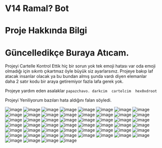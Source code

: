 # V14 Ramal? Bot

# Proje Hakkında Bilgi

# Güncelledikçe Buraya Atıcam.

Projeyi Cartelle Kontrol Ettik hiç bir sorun yok tek emoji hatası var oda 
emoji olmadığı için sıkıntı çıkartmaz öyle büyük siz ayarlarsınız.
Projeye bakıp laf atacak insanlar olacak ya bu bundan almış şunda vardı diyen elemanlar
daha 2 satır kodu bir araya getiremiyor fazla lafa gerek yok.

Projeye yardım eden asalaklar
`papazchavo. darkcim  cartelcim  hex0xdroot`

Projeyi Yeniliyorum bazıları hata aldığını falan söyledi.

![image](https://cdn.discordapp.com/attachments/1190345357532606475/1212354721075961876/image.png?ex=65f18851&is=65df1351&hm=9ee2773fa4831ca1243d1354c5c8b76707e832c5fe0f63e8dd31b03d51281e26&)
![image](https://cdn.discordapp.com/attachments/1190345357532606475/1210901040493232128/hgmesaji.png?ex=65ec3e79&is=65d9c979&hm=5aead700458388ee7eab18efe6fffd305f9aa9707e0dce8798a448a482321995)
![image](https://cdn.discordapp.com/attachments/1190345357532606475/1210900994569928754/image.png?ex=65ec3e6e&is=65d9c96e&hm=bcffda8f6d71e670803a1b98e9699b1c128bdae853d969be4cc54f3faeb8e9ad&)
![image](https://cdn.discordapp.com/attachments/1190345357532606475/1210906774786547753/image.png?ex=65ec43d0&is=65d9ced0&hm=ce25bbf4daa0ed9998179898ca84ad955d62ac12217263d5e026202663586ae9&)
![image](https://cdn.discordapp.com/attachments/1190345357532606475/1210906930495754240/image.png?ex=65ec43f5&is=65d9cef5&hm=0760ead609313af5b4b663d1399d6e329fe7a4579ea3a731e215dfd682298999&)
![image](https://cdn.discordapp.com/attachments/1190345357532606475/1210907116014018600/image.png?ex=65ec4422&is=65d9cf22&hm=c8d21f929e237f8d354e5fa07ed59edaa097ffdfb18cffab93edd60a5bcd58de&)
![image](https://cdn.discordapp.com/attachments/1190345357532606475/1210907678621306890/image.png?ex=65ec44a8&is=65d9cfa8&hm=a2b3ebd34f64c7e7b9905535daeaa48f841d3e559d40c37b59504c3d881ab19d&)
![image](https://cdn.discordapp.com/attachments/1190345357532606475/1210907774444113920/image.png?ex=65ec44bf&is=65d9cfbf&hm=2fe8b0eb9a724651feec1c81d27d7e225fbfdfedc5f62b592ae44affbc04bae1&)
![image](https://cdn.discordapp.com/attachments/1190345357532606475/1210900587802271755/image.png?ex=65ec3e0d&is=65d9c90d&hm=6bfc6a29a1c3378a9e6a2ec3d02dfff9d2a0ae7d61d8d088e27126eb19d22d9b&)
![image](https://cdn.discordapp.com/attachments/1190345357532606475/1210900280787472404/image.png?ex=65ec3dc4&is=65d9c8c4&hm=3da233f125d314a910f7bda8e37f5997a2ee136b4f0a5fdea41927a39ddcc52a&)
![image](https://cdn.discordapp.com/attachments/1190345357532606475/1210908394421227621/image.png?ex=65ec4552&is=65d9d052&hm=d223ef41e1803aa886714da8e0957a644c899caff46d2d477ecfc8a586dfd5c8&)
![image](https://cdn.discordapp.com/attachments/1186434768468987955/1210938145730854912/image.png?ex=65ec6108&is=65d9ec08&hm=548777c02e667b2c9ec918faf1fa06a01237222996b40cf894d47f21898f9c83&)
![image](https://cdn.discordapp.com/attachments/1190345357532606475/1211284883402399804/image.png?ex=65eda3f4&is=65db2ef4&hm=a6662ea13ec037a8665ed09204234cfc7af51e98e6c9d7eca112aaa2f9a057c2&)
![image](https://cdn.discordapp.com/attachments/1190345357532606475/1211284943330746388/image.png?ex=65eda403&is=65db2f03&hm=7a01054b8d5f72d5e8924c596c0f511f4f3a55262406f691e549fc7d1108fa69&)
![image](https://cdn.discordapp.com/attachments/1190345357532606475/1211659639800995891/image.png?ex=65ef00f9&is=65dc8bf9&hm=b3e9e0d4cef9e1e218f313579d9bec8d436a4cf72827fcd18ace42213ab648b7&)
![image](https://cdn.discordapp.com/attachments/1190345357532606475/1211667043128971324/image.png?ex=65ef07de&is=65dc92de&hm=4e13eec9713713ea91f050b4d44dc96edb0d3d953082db8ccc6caccf826f1516&)
![image](https://cdn.discordapp.com/attachments/1190345357532606475/1211683012786262076/image.png?ex=65ef16be&is=65dca1be&hm=7c8174685d67326425b835a295c8b3ae79cf2e63ee3dde199d5aae73fb724a87&)
![image](https://cdn.discordapp.com/attachments/1025465436302737509/1212326685685452800/image.png?ex=65f16e35&is=65def935&hm=a442fe115bb942a3fca04cddc3d456fb8966c450ab858415c7a405d004417644&)
![image](https://cdn.discordapp.com/attachments/1190345357532606475/1212354067788075038/image.png?ex=65f187b6&is=65df12b6&hm=6696afaed341b7ce88ce7d9791fc86d26791911a9db6e3d076aed958b298dc1d&)
![image](https://cdn.discordapp.com/attachments/1190345357532606475/1212354506428383232/image.png?ex=65f1881e&is=65df131e&hm=638297a1f236daab04cb6949f0254ff7c3384c78f5bc2d2b66a8631166d651ca&)
![image](https://cdn.discordapp.com/attachments/1190345357532606475/1212404901720887376/image.png?ex=65f1b70d&is=65df420d&hm=3496aa7132b28e71e6d9013b8990fa7b0afaa20c0a87f4c6392753d7ff2e1f6a&)
![image](https://cdn.discordapp.com/attachments/1202662675251724340/1212800270640095332/image.png?ex=65f32745&is=65e0b245&hm=155a476dd76213026d47b096195f46865ec2957639eed5bda66ec32178ab3884&)
![image](https://cdn.discordapp.com/attachments/1025465436302737509/1212852986217373746/image.png?ex=65f3585d&is=65e0e35d&hm=c27a283ae3565fd9b3008e542b01ad437c1822745ddf6ccf219e7272a58408b1&)
![image](https://cdn.discordapp.com/attachments/1190345357532606475/1212904946303766539/image.png?ex=65f388c1&is=65e113c1&hm=8c88a5aa49634fd845a25129bd07ffd41f5b52c061eb9f2567e02a6929298413&)
![image](https://cdn.discordapp.com/attachments/1123355972077895761/1212904083384700979/image.png?ex=65f387f4&is=65e112f4&hm=db04784d5a23f495d19b0ecea822b3744697a4e075676b9229dd2be23eb0743d&)
![image](https://cdn.discordapp.com/attachments/1155517980340400248/1213906860034228274/image.png?ex=65f72ddc&is=65e4b8dc&hm=80df283966697cf36b9a636262b9b63734c0ad88194e6f235bb6b9fa2cea73cf&)
![image](https://cdn.discordapp.com/attachments/1213483320172609616/1213842681135112232/image.png?ex=65f6f217&is=65e47d17&hm=03843ae027995085ab5687ba61477ecc78469ed206449b3645ae3ce41b6b55f1&)
![image](https://cdn.discordapp.com/attachments/1213483320172609616/1213868619973394593/image.png?ex=65f70a3f&is=65e4953f&hm=e544b65cfd7d206f6c5bf2837dbf714257c4874026bf2dc5e3100edd81a02133&)
![image](https://cdn.discordapp.com/attachments/1213483320172609616/1213868688864972850/image.png?ex=65f70a50&is=65e49550&hm=227ee5aeeae9af2533a9c5243d0eecc201069cd73daf1417a4e21479dc7ada89&)
![image](https://cdn.discordapp.com/attachments/1190345357532606475/1213950603798257764/image.png?ex=65f7569a&is=65e4e19a&hm=98a2493da9fed3e182e8602bc7b0a4e4e7a01c330468fdd3ca5fde11335c7dc7&)
![image](https://cdn.discordapp.com/attachments/1155517980340400248/1214221707938762802/image_2.png?ex=65f85316&is=65e5de16&hm=f9180222bca3c017fcb558ef999d5d82304dbef4242bd2abb273aec196bb6d6a&)
![image](https://cdn.discordapp.com/attachments/1155517980340400248/1214221708563849276/image_4.png?ex=65f85316&is=65e5de16&hm=83db732ad71263be56a199d7fddce63a78adff52982406e60fefc6a50928758c&)
![image](https://cdn.discordapp.com/attachments/1155517980340400248/1214221709209763891/image_3.png?ex=65f85316&is=65e5de16&hm=8bede464d7a95bb6dcb8dcb5a273dbd9733cf6fac388da1442ac122c93a6f974&)
![image](https://cdn.discordapp.com/attachments/1155517980340400248/1214564844347457536/Ekran_Alnts_1.png?ex=65f992a8&is=65e71da8&hm=a0f215214fbec74817d07d829532d48e29b5e4749164fc32f1fcf767237fa042&)
![image](https://cdn.discordapp.com/attachments/1190345357532606475/1214563949035397131/image.png?ex=65f991d2&is=65e71cd2&hm=cb18d1a64f82b7c2e55322aaca64408e1f9936a6c99aff7f6b260467b84f5f68&)
![image](https://cdn.discordapp.com/attachments/1214834069976780811/1215291179969806346/image.png?ex=65fc371c&is=65e9c21c&hm=bf9cb2a2e8e6e55efebba0841af97d7c866fefdba67e9edcfabcd8c309c508a3&)
![image](https://cdn.discordapp.com/attachments/1215738107186384976/1215971095749070919/image.png?ex=65feb054&is=65ec3b54&hm=8a0b7f66c198b6a580e2ee456b93f5202edbcccd5140ad90b94abc24429b8a1e&)
![image](https://cdn.discordapp.com/attachments/1214831022592491520/1216039546278379630/image.png?ex=65fef014&is=65ec7b14&hm=27d6d388be5c78c56790561a88d7536e436bd5edd3541ee71cc32d06233b0a3f&)
![image](https://cdn.discordapp.com/attachments/1214916732007743548/1216074404337811547/image.png?ex=65ff108b&is=65ec9b8b&hm=e731b40f9536e87178c4ec06b71a020a31cf080d96fa84d5109e3becb25aadc4&)
![image](https://cdn.discordapp.com/attachments/1214916732007743548/1216076168231522314/image.png?ex=65ff1230&is=65ec9d30&hm=68949520851741376f07780fa19854d78a0768be40038b49bcf8da36fcae3f9e&)
![image](https://cdn.discordapp.com/attachments/1214916732007743548/1216104451744469222/image.png?ex=65ff2c87&is=65ecb787&hm=e64cbbc2045c5298f27ba6e62b39e40e52e452b3916edc26b2a46440c974da20&)
![image](https://cdn.discordapp.com/attachments/1214830368994365481/1216341675455287367/image.png?ex=66000975&is=65ed9475&hm=ee05e6fc9f971320b86544c9bd846787d44677df67b01eb300c6c24a3cd392ce&)
![image](https://cdn.discordapp.com/attachments/1214908478603399169/1217793471646007386/image.png?ex=6605518d&is=65f2dc8d&hm=c380e84eefc45f79dd7e8195bd1dc5e1eecb34caf359b9302317d9ea8ef94af8&)
![image](https://cdn.discordapp.com/attachments/1214908478603399169/1217803900858404934/image.png?ex=66055b43&is=65f2e643&hm=ec5c29b4009acdbbe950c9a1d89864d2c3ea67ee717c9388d62c92adcf0bab79&)
![image](https://cdn.discordapp.com/attachments/1214834069976780811/1218304421793108130/image.png?ex=66072d69&is=65f4b869&hm=1eee6cdd177958965bfad16a9e88c5ea2f09061e82d4d2b0f51630491c17fdc0&)
![image](https://cdn.discordapp.com/attachments/1214834069976780811/1218304501979680828/image.png?ex=66072d7c&is=65f4b87c&hm=7348d1f08a1b0103d86dd34c39acdc93c6b59770ceb4794105ad0abef0d8e691&)
![image](https://cdn.discordapp.com/attachments/1214834069976780811/1218304567574528010/image.png?ex=66072d8b&is=65f4b88b&hm=6697e0d2a535dbe1706f5a80d41c30cfec3439dc8ec747f18e4c7a781e20f4c7&)
![image](https://cdn.discordapp.com/attachments/1214834069976780811/1218304707995373609/image.png?ex=66072dad&is=65f4b8ad&hm=7c1436ae62bb13bb794463766ef975b4c934e692d997eb9fec40eed80d7cc458&)
![image](https://cdn.discordapp.com/attachments/1214831022592491520/1218622747417120830/image.png?ex=660855df&is=65f5e0df&hm=64e4da6b36704a0ab5eb1e9c013163a075ced80f0121b04fc933802ad7ab85b1&)
![image](https://cdn.discordapp.com/attachments/1214831022592491520/1218622570354577610/image.png?ex=660855b5&is=65f5e0b5&hm=33f1c6c21320e8a4a15ec55de6cdccec8d646dc73e27c4a590308b1918f9f45a&)
![image](https://cdn.discordapp.com/attachments/1214831022592491520/1218622875809087580/image.png?ex=660855fe&is=65f5e0fe&hm=34f4d9833e7d4a0998a39b2262fa7755ad3590d7ed0c8eef16fe9bf90a2eaf46&)
![image](https://cdn.discordapp.com/attachments/1214831022592491520/1218623758563147836/image.png?ex=660856d0&is=65f5e1d0&hm=700eca55de57faaa545a0587931451e6306b44ea1b1db1a4b5e32448246ab4d6&)

